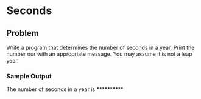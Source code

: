 # Seconds

## Problem

Write a program that determines the number of seconds in a year. Print the number our with an appropriate message. You may assume it is not a leap year. 

### Sample Output

The number of seconds in a year is **********
